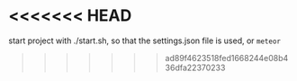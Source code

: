 <<<<<<< HEAD
=======
start project with ./start.sh, so that the settings.json file is used, or `meteor`
>>>>>>> ad89f4623518fed1668244e08b436dfa22370233
